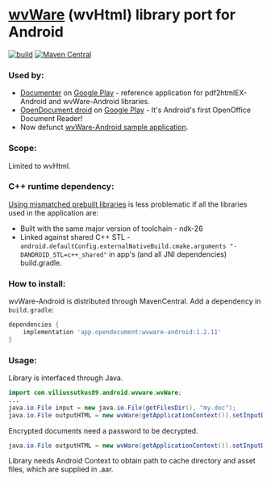 # [wvWare](http://wvware.sourceforge.net/) (wvHtml) library port for Android

[![build](https://github.com/opendocument-app/wvWare-Android/actions/workflows/build.yml/badge.svg)](https://github.com/opendocument-app/wvWare-Android/actions/workflows/build.yml)
[![Maven Central](https://img.shields.io/maven-central/v/app.opendocument/wvware-android.svg?label=Maven%20Central)](https://search.maven.org/search?q=g:com.viliussutkus89%20AND%20a:wvware-android)

### Used by:
- [Documenter](https://github.com/ViliusSutkus89/Documenter) on [Google Play](https://play.google.com/store/apps/details?id=com.viliussutkus89.documenter) - reference application for pdf2htmlEX-Android and wvWare-Android libraries.
- [OpenDocument.droid](https://github.com/opendocument-app/OpenDocument.droid) on [Google Play](https://play.google.com/store/apps/details?id=at.tomtasche.reader) - It's Android's first OpenOffice Document Reader!
- Now defunct [wvWare-Android sample application](https://github.com/ViliusSutkus89/wvWare-Android/tree/v1.2.7/application).

### Scope:
Limited to wvHtml.

### C++ runtime dependency:
[Using mismatched prebuilt libraries](https://developer.android.com/ndk/guides/common-problems#using_mismatched_prebuilt_libraries) is less problematic if all the libraries used in the application are:
* Built with the same major version of toolchain - ndk-26
* Linked against shared C++ STL - `android.defaultConfig.externalNativeBuild.cmake.arguments "-DANDROID_STL=c++_shared"` in app's (and all JNI dependencies) build.gradle.

### How to install:
wvWare-Android is distributed through MavenCentral. Add a dependency in `build.gradle`:
```gradle
dependencies {
    implementation 'app.opendocument:wvware-android:1.2.11'
}
```

### Usage:
Library is interfaced through Java.
```Java
import com.viliussutkus89.android.wvware.wvWare;
...
java.io.File input = new java.io.File(getFilesDir(), "my.doc");
java.io.File outputHTML = new wvWare(getApplicationContext()).setInputDOC(input).convert();
```

Encrypted documents need a password to be decrypted.

```Java
java.io.File outputHTML = new wvWare(getApplicationContext()).setInputDOC(input).setPassword("password").convert();
```

Library needs Android Context to obtain path to cache directory and asset files, which are supplied in .aar.
